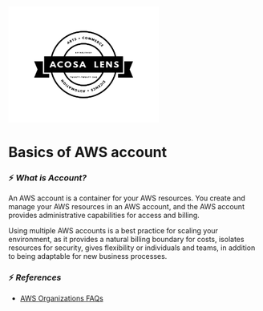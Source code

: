 [<img alt="acosalens" width="300px" src="https://github.com/jindalvishal09/AWS/blob/main/Resources/other/Acosa_logo.png" />](https://acosalens.com)

# Basics of AWS account

### ⚡ _What is Account?_
An AWS account is a container for your AWS resources. You create and manage your AWS resources in an AWS account, and the AWS account provides administrative capabilities for access and billing.

Using multiple AWS accounts is a best practice for scaling your environment, as it provides a natural billing boundary for costs, isolates resources for security, gives flexibility or individuals and teams, in addition to being adaptable for new business processes.

### ⚡ _References_

* [AWS Organizations FAQs](https://aws.amazon.com/organizations/faqs/)
